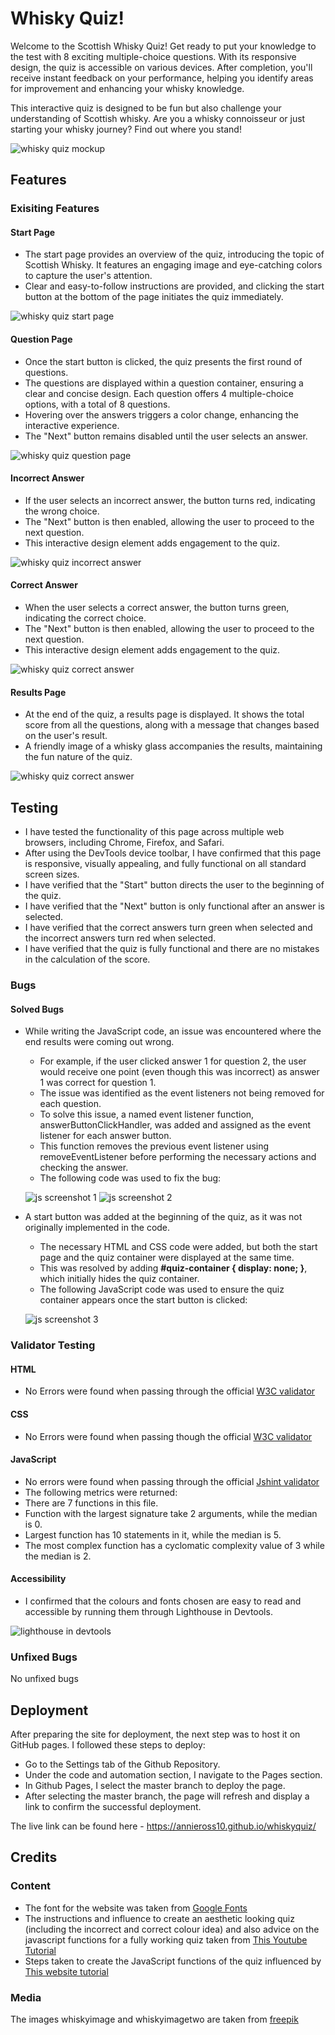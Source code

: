 # Whisky Quiz!
Welcome to the Scottish Whisky Quiz! Get ready to put your knowledge to the test with 8 exciting multiple-choice questions. With its responsive design, the quiz is accessible on various devices. After completion, you'll receive instant feedback on your performance, helping you identify areas for improvement and enhancing your whisky knowledge.

This interactive quiz is designed to be fun but also challenge your understanding of Scottish whisky. Are you a whisky connoisseur or just starting your whisky journey? Find out where you stand!

![whisky quiz mockup](/assets/images/screenshots/whiskyquiz-mockup.png)

## Features
### Exisiting Features
#### Start Page
- The start page provides an overview of the quiz, introducing the topic of Scottish Whisky. It features an engaging image and eye-catching colors to capture the user's attention.
- Clear and easy-to-follow instructions are provided, and clicking the start button at the bottom of the page initiates the quiz immediately.

![whisky quiz start page](/assets/images/screenshots/startpage-screenshot.png)

#### Question Page
- Once the start button is clicked, the quiz presents the first round of questions.
- The questions are displayed within a question container, ensuring a clear and concise design. Each question offers 4 multiple-choice options, with a total of 8 questions.
- Hovering over the answers triggers a color change, enhancing the interactive experience.
- The "Next" button remains disabled until the user selects an answer.

![whisky quiz question page](/assets/images/screenshots/questionpage-screenshot.png)

#### Incorrect Answer
- If the user selects an incorrect answer, the button turns red, indicating the wrong choice.
- The "Next" button is then enabled, allowing the user to proceed to the next question.
- This interactive design element adds engagement to the quiz.

![whisky quiz incorrect answer](/assets/images/screenshots/wronganswer-screenshot.png)

#### Correct Answer
- When the user selects a correct answer, the button turns green, indicating the correct choice.
- The "Next" button is then enabled, allowing the user to proceed to the next question.
- This interactive design element adds engagement to the quiz.

![whisky quiz correct answer](/assets/images/screenshots/correctanswer-screenshot.png)

#### Results Page
- At the end of the quiz, a results page is displayed. It shows the total score from all the questions, along with a message that changes based on the user's result.
- A friendly image of a whisky glass accompanies the results, maintaining the fun nature of the quiz.

![whisky quiz correct answer](/assets/images/screenshots/resultspage-screenshot.png)

## Testing
- I have tested the functionality of this page across multiple web browsers, including Chrome, Firefox, and Safari.
- After using the DevTools device toolbar, I have confirmed that this page is responsive, visually appealing, and fully functional on all standard screen sizes.
- I have verified that the "Start" button directs the user to the beginning of the quiz.
- I have verified that the "Next" button is only functional after an answer is selected.
- I have verified that the correct answers turn green when selected and the incorrect answers turn red when selected.
- I have verified that the quiz is fully functional and there are no mistakes in the calculation of the score.

### Bugs
#### Solved Bugs
- While writing the JavaScript code, an issue was encountered where the end results were coming out wrong. 
    - For example, if the user clicked answer 1 for question 2, the user would receive one point (even though this was incorrect) as answer 1 was correct for question 1.
    - The issue was identified as the event listeners not being removed for each question.
    - To solve this issue, a named event listener function, answerButtonClickHandler, was added and assigned as the event listener for each answer button. 
    - This function removes the previous event listener using removeEventListener before performing the necessary actions and checking the answer.
    -  The following code was used to fix the bug:

    ![js screenshot 1](/assets/images/screenshots/javascriptcode1.png)
    ![js screenshot 2](/assets/images/screenshots/javascriptcode2.png)

- A start button was added at the beginning of the quiz, as it was not originally implemented in the code.
    - The necessary HTML and CSS code were added, but both the start page and the quiz container were displayed at the same time.
    - This was resolved by adding <b> #quiz-container { display: none; }</b>, which initially hides the quiz container.
    - The following JavaScript code was used to ensure the quiz container appears once the start button is clicked:
    
    ![js screenshot 3](/assets/images/screenshots/javascriptcode3.png)

### Validator Testing

#### HTML
- No Errors were found when passing through the official [W3C validator](https://validator.w3.org/#validate_by_input)
#### CSS
- No Errors were found when passing though the official [W3C validator](https://jigsaw.w3.org/css-validator/)
#### JavaScript
- No errors were found when passing through the official [Jshint validator](https://jshint.com/)
 - The following metrics were returned:
 - There are 7 functions in this file.
 - Function with the largest signature take 2 arguments, while the median is 0.
 - Largest function has 10 statements in it, while the median is 5.
 - The most complex function has a cyclomatic complexity value of 3 while the median is 2.
#### Accessibility 
 - I confirmed that the colours and fonts chosen are easy to read and accessible by running them through Lighthouse in Devtools.

 ![lighthouse in devtools](/assets/images/screenshots/lighthouse-screenshot.png)
 
### Unfixed Bugs
No unfixed bugs

## Deployment
After preparing the site for deployment, the next step was to host it on GitHub pages. I followed these steps to deploy:

- Go to the Settings tab of the Github Repository.
- Under the code and automation section, I navigate to the Pages section.
- In Github Pages, I select the master branch to deploy the page.
- After selecting the master branch, the page will refresh and display a link to confirm the successful deployment.

The live link can be found here - https://annieross10.github.io/whiskyquiz/

## Credits
### Content
- The font for the website was taken from [Google Fonts](https://fonts.google.com/)
- The instructions and influence to create an aesthetic looking quiz (including the incorrect and correct colour idea) and also advice on the javascript functions for a fully working quiz taken from [This Youtube Tutorial](https://www.youtube.com/watch?v=PBcqGxrr9g8&t=1155s)
- Steps taken to create the JavaScript functions of the quiz influenced by [This website tutorial](https://simplestepscode.com/javascript-quiz-tutorial/)

### Media
The images whiskyimage and whiskyimagetwo are taken from [freepik](https://www.freepik.com/)

